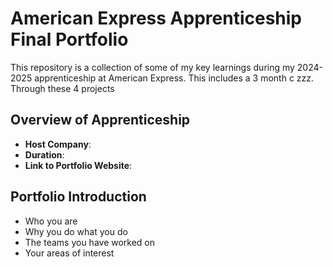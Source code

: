 # American Express Apprenticeship Final Portfolio

This repository is a collection of some of my key learnings during my 2024-2025 apprenticeship at American Express. This includes a 3 month c      zzz. Through these 4 projects

## Overview of Apprenticeship
- **Host Company**:
- **Duration**:
- **Link to Portfolio Website**:

## Portfolio Introduction
- Who you are
- Why you do what you do
- The teams you have worked on
- Your areas of interest
